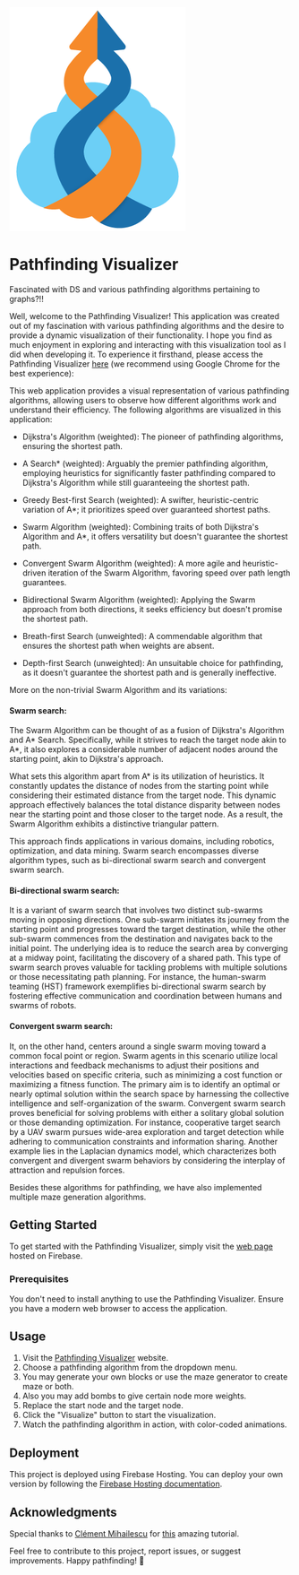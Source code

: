
[![Pathfinding-visualizer](./public/styling/logo.png)](https://pathfinding-visualizer-9474.onrender.com)
# Pathfinding Visualizer

Fascinated with DS and various pathfinding algorithms pertaining to graphs?!!

Well, welcome to the Pathfinding Visualizer! This application was created out of my fascination with various pathfinding algorithms and the desire to provide a dynamic visualization of their functionality. I hope you find as much enjoyment in exploring and interacting with this visualization tool as I did when developing it. To experience it firsthand, please access the Pathfinding Visualizer [here](https://pathfinding-visualizer-9474.onrender.com) (we recommend using Google Chrome for the best experience):

This web application provides a visual representation of various pathfinding algorithms, allowing users to observe how different algorithms work and understand their efficiency. The following algorithms are visualized in this application:

- Dijkstra's Algorithm (weighted): The pioneer of pathfinding algorithms, ensuring the shortest path.

- A Search* (weighted): Arguably the premier pathfinding algorithm, employing heuristics for significantly faster pathfinding compared to Dijkstra's Algorithm while still guaranteeing the shortest path.

- Greedy Best-first Search (weighted): A swifter, heuristic-centric variation of A*; it prioritizes speed over guaranteed shortest paths.

- Swarm Algorithm (weighted): Combining traits of both Dijkstra's Algorithm and A*, it offers versatility but doesn't guarantee the shortest path.

- Convergent Swarm Algorithm (weighted): A more agile and heuristic-driven iteration of the Swarm Algorithm, favoring speed over path length guarantees.

- Bidirectional Swarm Algorithm (weighted): Applying the Swarm approach from both directions, it seeks efficiency but doesn't promise the shortest path.

- Breath-first Search (unweighted): A commendable algorithm that ensures the shortest path when weights are absent.

- Depth-first Search (unweighted): An unsuitable choice for pathfinding, as it doesn't guarantee the shortest path and is generally ineffective.

More on the non-trivial Swarm Algorithm and its variations:
#### Swarm search:
The Swarm Algorithm can be thought of as a fusion of Dijkstra's Algorithm and A* Search. Specifically, while it strives to reach the target node akin to A*, it also explores a considerable number of adjacent nodes around the starting point, akin to Dijkstra's approach.

What sets this algorithm apart from A* is its utilization of heuristics. It constantly updates the distance of nodes from the starting point while considering their estimated distance from the target node. This dynamic approach effectively balances the total distance disparity between nodes near the starting point and those closer to the target node. As a result, the Swarm Algorithm exhibits a distinctive triangular pattern.

 This approach finds applications in various domains, including robotics, optimization, and data mining. Swarm search encompasses diverse algorithm types, such as bi-directional swarm search and convergent swarm search.
#### Bi-directional swarm search: 
It is a variant of swarm search that involves two distinct sub-swarms moving in opposing directions. One sub-swarm initiates its journey from the starting point and progresses toward the target destination, while the other sub-swarm commences from the destination and navigates back to the initial point. The underlying idea is to reduce the search area by converging at a midway point, facilitating the discovery of a shared path. This type of swarm search proves valuable for tackling problems with multiple solutions or those necessitating path planning. For instance, the human-swarm teaming (HST) framework exemplifies bi-directional swarm search by fostering effective communication and coordination between humans and swarms of robots.

#### Convergent swarm search:
It, on the other hand, centers around a single swarm moving toward a common focal point or region. Swarm agents in this scenario utilize local interactions and feedback mechanisms to adjust their positions and velocities based on specific criteria, such as minimizing a cost function or maximizing a fitness function. The primary aim is to identify an optimal or nearly optimal solution within the search space by harnessing the collective intelligence and self-organization of the swarm. Convergent swarm search proves beneficial for solving problems with either a solitary global solution or those demanding optimization. For instance, cooperative target search by a UAV swarm pursues wide-area exploration and target detection while adhering to communication constraints and information sharing. Another example lies in the Laplacian dynamics model, which characterizes both convergent and divergent swarm behaviors by considering the interplay of attraction and repulsion forces.


Besides these algorithms for pathfinding, we have also implemented multiple maze generation algorithms.
## Getting Started

To get started with the Pathfinding Visualizer, simply visit the [web page](https://pathfinding-visualizer-9474.onrender.com) hosted on Firebase.

### Prerequisites

You don't need to install anything to use the Pathfinding Visualizer. Ensure you have a modern web browser to access the application.

## Usage

1. Visit the [Pathfinding Visualizer](https://pathfinding-visualizer-9474.onrender.com) website.
2. Choose a pathfinding algorithm from the dropdown menu.
3. You may generate your own blocks or use the maze generator to create maze or both.
4. Also you may add bombs to give certain node more weights.
5. Replace the start node and the target node.
5. Click the "Visualize" button to start the visualization.
6. Watch the pathfinding algorithm in action, with color-coded animations.

## Deployment

This project is deployed using Firebase Hosting. You can deploy your own version by following the [Firebase Hosting documentation](https://firebase.google.com/docs/hosting).

## Acknowledgments

Special thanks to [Clément Mihailescu](https://www.youtube.com/@clem) for [this](https://www.youtube.com/watch?v=msttfIHHkak) amazing tutorial.

Feel free to contribute to this project, report issues, or suggest improvements. Happy pathfinding! 🚀

